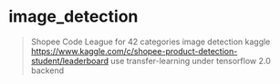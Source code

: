 image_detection
====
>Shopee Code League for 42 categories image detection
>kaggle https://www.kaggle.com/c/shopee-product-detection-student/leaderboard
>use transfer-learning under tensorflow 2.0 backend
